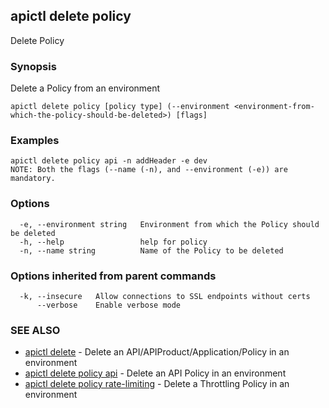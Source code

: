 ## apictl delete policy

Delete Policy

### Synopsis

Delete a Policy from an environment

```
apictl delete policy [policy type] (--environment <environment-from-which-the-policy-should-be-deleted>) [flags]
```

### Examples

```
apictl delete policy api -n addHeader -e dev
NOTE: Both the flags (--name (-n), and --environment (-e)) are mandatory.
```

### Options

```
  -e, --environment string   Environment from which the Policy should be deleted
  -h, --help                 help for policy
  -n, --name string          Name of the Policy to be deleted
```

### Options inherited from parent commands

```
  -k, --insecure   Allow connections to SSL endpoints without certs
      --verbose    Enable verbose mode
```

### SEE ALSO

* [apictl delete](apictl_delete.md)	 - Delete an API/APIProduct/Application/Policy in an environment
* [apictl delete policy api](apictl_delete_policy_api.md) - Delete an API Policy in an environment
* [apictl delete policy rate-limiting](apictl_delete_policy_rate-limiting.md) - Delete a Throttling Policy in an environment

